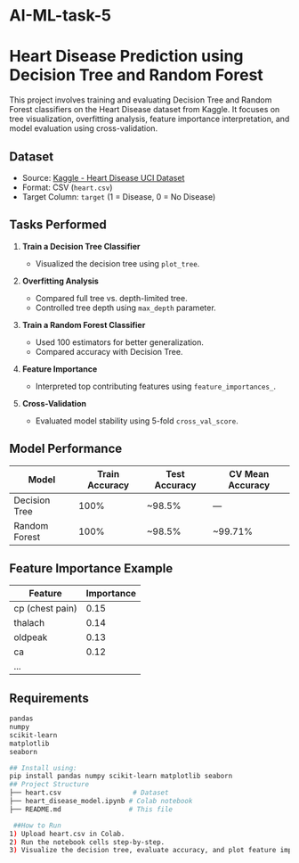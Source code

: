 # AI-ML-task-5
# Heart Disease Prediction using Decision Tree and Random Forest

This project involves training and evaluating Decision Tree and Random Forest classifiers on the Heart Disease dataset from Kaggle. It focuses on tree visualization, overfitting analysis, feature importance interpretation, and model evaluation using cross-validation.

## Dataset

- Source: [Kaggle - Heart Disease UCI Dataset](https://www.kaggle.com/ronitf/heart-disease-uci)
- Format: CSV (`heart.csv`)
- Target Column: `target` (1 = Disease, 0 = No Disease)

##  Tasks Performed

1. **Train a Decision Tree Classifier**
   - Visualized the decision tree using `plot_tree`.

2. **Overfitting Analysis**
   - Compared full tree vs. depth-limited tree.
   - Controlled tree depth using `max_depth` parameter.

3. **Train a Random Forest Classifier**
   - Used 100 estimators for better generalization.
   - Compared accuracy with Decision Tree.

4. **Feature Importance**
   - Interpreted top contributing features using `feature_importances_`.

5. **Cross-Validation**
   - Evaluated model stability using 5-fold `cross_val_score`.

## Model Performance

| Model           | Train Accuracy | Test Accuracy | CV Mean Accuracy |
|----------------|----------------|----------------|------------------|
| Decision Tree  | 100%            | ~98.5%         | —                |
| Random Forest  | 100%            | ~98.5%         | ~99.71%          |

##  Feature Importance Example
| Feature         | Importance |
| --------------- | ---------- |
| cp (chest pain) | 0.15       |
| thalach         | 0.14       |
| oldpeak         | 0.13       |
| ca              | 0.12       |
| ...             |            |

## Requirements

```bash
pandas
numpy
scikit-learn
matplotlib
seaborn

## Install using:
pip install pandas numpy scikit-learn matplotlib seaborn
## Project Structure
├── heart.csv                  # Dataset
├── heart_disease_model.ipynb # Colab notebook
├── README.md                 # This file

 ##How to Run
1) Upload heart.csv in Colab.
2) Run the notebook cells step-by-step.
3) Visualize the decision tree, evaluate accuracy, and plot feature importance.

